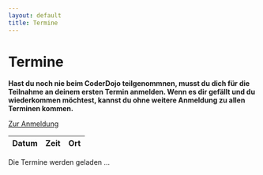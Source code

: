 ```yaml
---
layout: default
title: Termine
---
```


# Termine

**Hast du noch nie beim CoderDojo teilgenommnen, musst du dich für die Teilnahme an deinem ersten Termin anmelden. Wenn es dir gefällt und du wiederkommen möchtest, kannst du ohne weitere Anmeldung zu allen Terminen kommen.**

<p class="text-center"><a class="btn btn-material-luzern-blue" href="/anmeldung.html">Zur Anmeldung</a></p>

<table class="table" id="eventsTable">
	<thead>
		<tr>
			<th>Datum</th>
			<th>Zeit</th>
			<th>Ort</th>
		</tr>
	</thead>
	<tbody>
	</tbody>
</table>

<p class="loadingText">Die Termine werden geladen ...</p>

<script language="javascript">
	Date.prototype.addDays = function(days) {
		var dat = new Date(this.valueOf());
		dat.setDate(dat.getDate() + days);
		return dat;
	}
	var eventsTable = $("#eventsTable");


	$.get("https://www.googleapis.com/calendar/v3/calendars/coderdojo.luzern@gmail.com/events?key=AIzaSyDuL2gUksesWq33UDNoACL4mdyjQcsS6vk", function(data) {

		//Compare dates
		const comp = function(a, b){  new Date(a.start.dateTime || a.start.date).getTime() - new Date(b.start.dateTime || b.start.date).getTime(); };

		data.items.sort(comp).forEach(function(event) {
			var row = "";

			var dateStart = moment(new Date(event.start.dateTime));
			var dateEnd = moment(new Date(event.end.dateTime));

			row += "<tr>";
			row += "<td>" + dateStart.format("dddd, Do MMM YYYY") + "</td>";
			row += "<td>" + dateStart.format("H:mm") + " - " + dateEnd.format("H:mm") +"</td>";
			row += "<td>";

			if (event.location) {
				row += event.location;
			} else {
					row += "<a href=\"https://www.google.com/maps/place/bbv+Software+Services+AG/@47.0638419,8.3090783,17z/data=!3m1!4b1!4m5!3m4!1s0x0:0x67769a64439d9bad!8m2!3d47.0638419!4d8.311267\" target=\"_blank\">bbv Software Services AG</a>, 2. Stock, Blumenrain 10, 6002 Luzern";
			}
			row += "</td>";
			row += "</tr>";
			eventsTable.append(row);
		});

		$(".loadingText").hide();
	});
</script>
